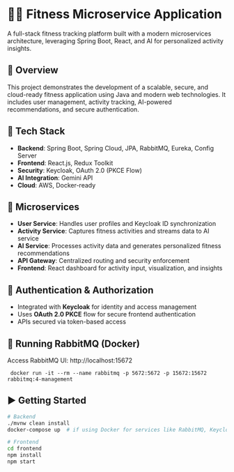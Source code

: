 # 🏋️‍♀️ Fitness Microservice Application

A full-stack fitness tracking platform built with a modern microservices architecture, leveraging Spring Boot, React, and AI for personalized activity insights.

## 📌 Overview

This project demonstrates the development of a scalable, secure, and cloud-ready fitness application using Java and modern web technologies. It includes user management, activity tracking, AI-powered recommendations, and secure authentication.

## 🧰 Tech Stack

- **Backend**: Spring Boot, Spring Cloud, JPA, RabbitMQ, Eureka, Config Server  
- **Frontend**: React.js, Redux Toolkit  
- **Security**: Keycloak, OAuth 2.0 (PKCE Flow)  
- **AI Integration**: Gemini API  
- **Cloud**: AWS, Docker-ready  

## 🧩 Microservices

- **User Service**: Handles user profiles and Keycloak ID synchronization  
- **Activity Service**: Captures fitness activities and streams data to AI service  
- **AI Service**: Processes activity data and generates personalized fitness recommendations  
- **API Gateway**: Centralized routing and security enforcement  
- **Frontend**: React dashboard for activity input, visualization, and insights  

## 🔐 Authentication & Authorization

- Integrated with **Keycloak** for identity and access management  
- Uses **OAuth 2.0 PKCE** flow for secure frontend authentication  
- APIs secured via token-based access  

## 🐇 Running RabbitMQ (Docker)
Access RabbitMQ UI: http://localhost:15672
<pre lang="bash"><code> docker run -it --rm --name rabbitmq -p 5672:5672 -p 15672:15672 rabbitmq:4-management </code></pre>

## ▶️ Getting Started
  
```bash
# Backend
./mvnw clean install
docker-compose up  # if using Docker for services like RabbitMQ, Keycloak

# Frontend
cd frontend
npm install
npm start

